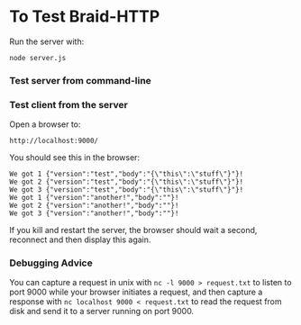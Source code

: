# To Test Braid-HTTP

Run the server with:

```
node server.js
```

### Test server from command-line




### Test client from the server

Open a browser to:
```
http://localhost:9000/
```

You should see this in the browser:

```
We got 1 {"version":"test","body":"{\"this\":\"stuff\"}"}!
We got 2 {"version":"test","body":"{\"this\":\"stuff\"}"}!
We got 3 {"version":"test","body":"{\"this\":\"stuff\"}"}!
We got 1 {"version":"another!","body":""}!
We got 2 {"version":"another!","body":""}!
We got 3 {"version":"another!","body":""}!
```

If you kill and restart the server, the browser should wait a second,
reconnect and then display this again.


### Debugging Advice

You can capture a request in unix with `nc -l 9000 > request.txt` to listen to
port 9000 while your browser initiates a request, and then capture a response
with `nc localhost 9000 < request.txt` to read the request from disk and send
it to a server running on port 9000.

